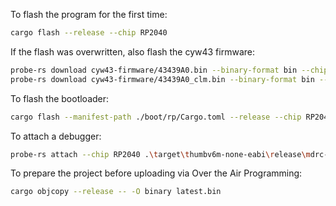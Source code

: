 To flash the program for the first time:

```bash
cargo flash --release --chip RP2040
```

If the flash was overwritten, also flash the cyw43 firmware:

```bash
probe-rs download cyw43-firmware/43439A0.bin --binary-format bin --chip RP2040 --base-address 0x101B0000
probe-rs download cyw43-firmware/43439A0_clm.bin --binary-format bin --chip RP2040 --base-address 0x101F0000
```

To flash the bootloader:

```bash
cargo flash --manifest-path ./boot/rp/Cargo.toml --release --chip RP2040
```

To attach a debugger:

```bash
probe-rs attach --chip RP2040 .\target\thumbv6m-none-eabi\release\mdrc-pacbot-pico
```

To prepare the project before uploading via Over the Air Programming:

```bash
cargo objcopy --release -- -O binary latest.bin
```